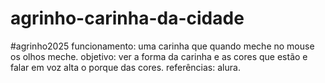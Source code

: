 # agrinho-carinha-da-cidade
#agrinho2025
funcionamento: uma carinha que quando meche no mouse os olhos meche.
objetivo: ver a forma da carinha e as cores que estão e falar em voz alta o porque das cores.
referências: alura.
